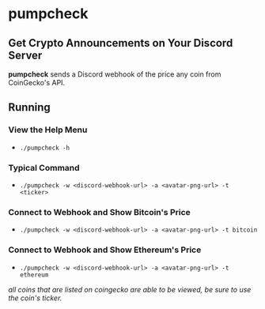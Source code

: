 # pumpcheck

## Get Crypto Announcements on Your Discord Server

**pumpcheck** sends a Discord webhook of the price any coin from CoinGecko's API.

## Running

### View the Help Menu
- `./pumpcheck -h`

### Typical Command
- `./pumpcheck -w <discord-webhook-url> -a <avatar-png-url> -t <ticker>`

### Connect to Webhook and Show Bitcoin's Price
- `./pumpcheck -w <discord-webhook-url> -a <avatar-png-url> -t bitcoin`

### Connect to Webhook and Show Ethereum's Price
- `./pumpcheck -w <discord-webhook-url> -a <avatar-png-url> -t ethereum`

*all coins that are listed on coingecko are able to be viewed, be sure to use the coin's ticker.*

